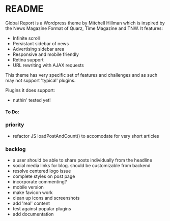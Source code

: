 # README

Global Report is a Wordpress theme by Mitchell Hillman which is inspired by the News Magazine Format of Quarz, Time Magazine and TNW. It features: 

- Infinite scroll
- Persistant sidebar of news
- Advertising sidebar area
- Responsive and mobile friendly
- Retina support
- URL rewriting with AJAX requests

This theme has very specific set of features and challenges and as such may not support 'typical' plugins. 

Plugins it does support: 

- nuthin' tested yet!

#### To Do:

### priority
- refactor JS loadPostAndCount() to accomodate for very short articles

### backlog
- a user should be able to share posts individually from the headline
- social media links for blog. should be customizable from backend
- resolve centered logo issue
- complete styles on post page
- incorporate commenting? 
- mobile version
- make favicon work
- clean up icons and screenshots
- add 'real' content
- test against popular plugins
- add documentation